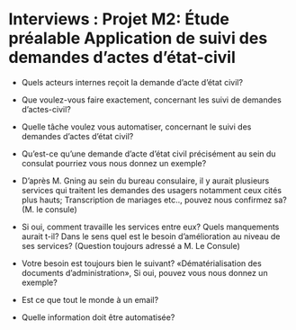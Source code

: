 ﻿# Interviews : Projet M2: Étude préalable Application de suivi des demandes d’actes d’état-civil



- Quels acteurs internes reçoit la demande d’acte d’état civil?

- Que voulez-vous faire exactement, concernant les suivi de demandes d’actes-civil?

- Quelle tâche voulez vous automatiser, concernant le suivi des demandes d’actes d’état civil?

- Qu’est-ce qu’une demande d’acte d’état civil précisément au sein du consulat pourriez vous nous donnez un exemple?

- D’après M. Gning au sein du bureau consulaire, il y aurait plusieurs services qui traitent les demandes des usagers notamment ceux cités plus hauts; Transcription de mariages etc.., pouvez nous confirmez sa? (M. le consule)

- Si oui, comment travaille les services entre eux? Quels manquements aurait t-il? Dans le sens quel est le besoin d’amélioration au niveau de ses services? (Question toujours adressé a M. Le Consule)

- Votre besoin est toujours bien le suivant? «Dématérialisation des documents d’administration», Si oui, pouvez vous nous donnez un exemple?

- Est ce que tout le monde à un email?

- Quelle information doit être automatisée?
